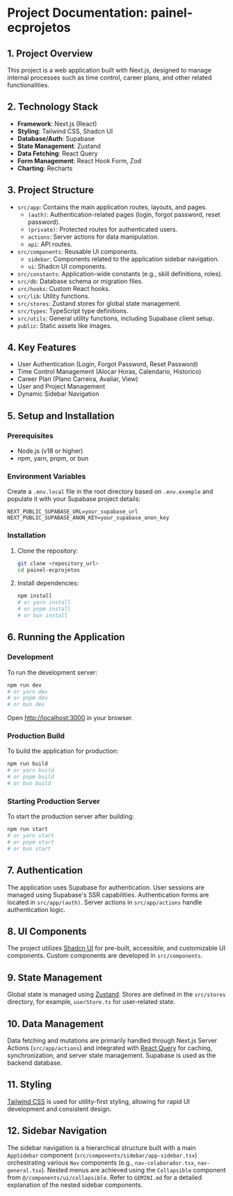 # Project Documentation: painel-ecprojetos

## 1. Project Overview
This project is a web application built with Next.js, designed to manage internal processes such as time control, career plans, and other related functionalities.

## 2. Technology Stack
- **Framework**: Next.js (React)
- **Styling**: Tailwind CSS, Shadcn UI
- **Database/Auth**: Supabase
- **State Management**: Zustand
- **Data Fetching**: React Query
- **Form Management**: React Hook Form, Zod
- **Charting**: Recharts

## 3. Project Structure
- `src/app`: Contains the main application routes, layouts, and pages.
  - `(auth)`: Authentication-related pages (login, forgot password, reset password).
  - `(private)`: Protected routes for authenticated users.
  - `actions`: Server actions for data manipulation.
  - `api`: API routes.
- `src/components`: Reusable UI components.
  - `sidebar`: Components related to the application sidebar navigation.
  - `ui`: Shadcn UI components.
- `src/constants`: Application-wide constants (e.g., skill definitions, roles).
- `src/db`: Database schema or migration files.
- `src/hooks`: Custom React hooks.
- `src/lib`: Utility functions.
- `src/stores`: Zustand stores for global state management.
- `src/types`: TypeScript type definitions.
- `src/utils`: General utility functions, including Supabase client setup.
- `public`: Static assets like images.

## 4. Key Features
- User Authentication (Login, Forgot Password, Reset Password)
- Time Control Management (Alocar Horas, Calendario, Historico)
- Career Plan (Plano Carreira, Avaliar, View)
- User and Project Management
- Dynamic Sidebar Navigation

## 5. Setup and Installation

### Prerequisites
- Node.js (v18 or higher)
- npm, yarn, pnpm, or bun

### Environment Variables
Create a `.env.local` file in the root directory based on `.env.exemple` and populate it with your Supabase project details:
```
NEXT_PUBLIC_SUPABASE_URL=your_supabase_url
NEXT_PUBLIC_SUPABASE_ANON_KEY=your_supabase_anon_key
```

### Installation
1. Clone the repository:
   ```bash
   git clone <repository_url>
   cd painel-ecprojetos
   ```
2. Install dependencies:
   ```bash
   npm install
   # or yarn install
   # or pnpm install
   # or bun install
   ```

## 6. Running the Application

### Development
To run the development server:
```bash
npm run dev
# or yarn dev
# or pnpm dev
# or bun dev
```
Open [http://localhost:3000](http://localhost:3000) in your browser.

### Production Build
To build the application for production:
```bash
npm run build
# or yarn build
# or pnpm build
# or bun build
```

### Starting Production Server
To start the production server after building:
```bash
npm run start
# or yarn start
# or pnpm start
# or bun start
```

## 7. Authentication
The application uses Supabase for authentication. User sessions are managed using Supabase's SSR capabilities. Authentication forms are located in `src/app/(auth)`. Server actions in `src/app/actions` handle authentication logic.

## 8. UI Components
The project utilizes [Shadcn UI](https://ui.shadcn.com/) for pre-built, accessible, and customizable UI components. Custom components are developed in `src/components`.

## 9. State Management
Global state is managed using [Zustand](https://zustand-bear.github.io/zustand/). Stores are defined in the `src/stores` directory, for example, `userStore.ts` for user-related state.

## 10. Data Management
Data fetching and mutations are primarily handled through Next.js Server Actions (`src/app/actions`) and integrated with [React Query](https://tanstack.com/query/latest) for caching, synchronization, and server state management. Supabase is used as the backend database.

## 11. Styling
[Tailwind CSS](https://tailwindcss.com/) is used for utility-first styling, allowing for rapid UI development and consistent design.

## 12. Sidebar Navigation
The sidebar navigation is a hierarchical structure built with a main `AppSidebar` component (`src/components/sidebar/app-sidebar.tsx`) orchestrating various `Nav` components (e.g., `nav-colaborador.tsx`, `nav-general.tsx`). Nested menus are achieved using the `Collapsible` component from `@/components/ui/collapsible`. Refer to `GEMINI.md` for a detailed explanation of the nested sidebar components.
